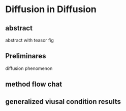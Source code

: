 # Diffusion in Diffusion

## abstract
abstract with teasor fig
## Preliminares
diffusion phenomenon
## method flow chat

## generalized viusal condition results